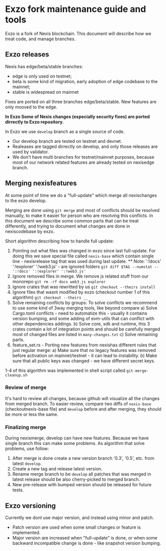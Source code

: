 # Exzo fork maintenance guide and tools

Exzo is a fork of Nexis blockchain.
This document will describe how we treat code, and manage branches.

## Exzo releases
Nexis has edge/beta/stable branches:
- edge is only used on testnet;
- beta is some kind of migration, early adoption of edge codebase to the mainnet;
- stable is widespread on mainnet

Fixes are ported on all three branches edge/beta/stable.
New features are only mooved to the edge.

**In Exzo Some of Nexis changes (especially security fixes) are ported dirrectly to Exzo repository.**

In Exzo we use `develop` branch as a single source of code.
- Our develop branch are tested on testnet and devnet.
- Realeases are tagged dirrectly on develop, and only those releases are used by validator.
- We don't have multi branches for testnet/mainnet purposes, because most of our network related features are already tested on nexisedge branch.


## Merging nexisfeatures
At some point of time we do a "full-update" which merge all nexischanges to the exzo develop.

Merging are done using `git merge` and most of conflicts should be resolved manually, to make it easier for person who are resolving this conflicts.
In this document we describe some common parts that can be treat differently, and trying to document what changes are done in nexiscodebase by exzo.

Short algorithm describing how to handle full update:
1. Pointing out what files was changed in exzo since last full-update.
For doing this we save special file called `nexis-base` which contain single line - nexisrelease tag that was used during last update.
** Note: ':!docs' ':!explorer' ':!web3.js' - are ignored folders
`git diff $TAG --numstat -- ':!docs' ':!explorer' ':!web3.js'`
2. Ignore removed files in merge.
We remove js related stuff from our monorepo
`git rm -rf docs web3.js explorer`
3. Ignore crates that was rewritted by us 
`git checkout --theirs install`
4. Ignore files that wasnt modified by exzo (checkout number 1 of this algorithm)
`git checkout --theirs __`
5. Solve remaining conflicts by groups:
To solve conflicts we recommend to use some kind of 3way merging tools, like beyond compare
a) Solve Cargo.toml conflicts - need to automatize this - usually it contains version bumping, and some adding of evm-utils that can conflict with other dependencies addings. 
b) Solve core, sdk and runtime, this 3 crates contain a lot of integration points and should be carefully merged most of changed files are listed in `many-changes.txt`
c) Solve remaining parts.
6. feature_set.rs - Porting new features from nexishas different rules that just regular merge:
a) Make sure that no legacy features was removed before activation on mainnet/testnet - it can lead to instability.
b) Make sure that all public keys was changed - we have different secret keys.

1-4 of this algorithm was implemented in shell script called `git-merge-cleanup.sh`


### Review of merge

It's hard to review all changes, because github will visualize all the changes from merged branch.
To easier review, compare two diffs of `nexis-base` (checkoutnexis-base file) and `develop` before and after merging,
they should be more or less the same.

### Finalizing merge

During nexismerge, develop can have new features. Because we have single branch this can make some problems.
As algorithm that solve problems, use follow:
1. After merge is done create a new version branch '0.3', '0.5', etc. from latest `develop`.
2. Create a new tag and release latest version.
3. Rename merge branch to be `develop` all patches that was merged in latest release should be also cherry-picked to merged branch.
4. New pre-release with bumped version should be released for future tests.



## Exzo versioning
Currently we dont use major version, and instead using minor and patch.
- Patch version are used when some small changes or feature is implemented.
- Major version are increased when "full-update" is done, or when some backward incompatible change is done - like snapshot version bumping.

